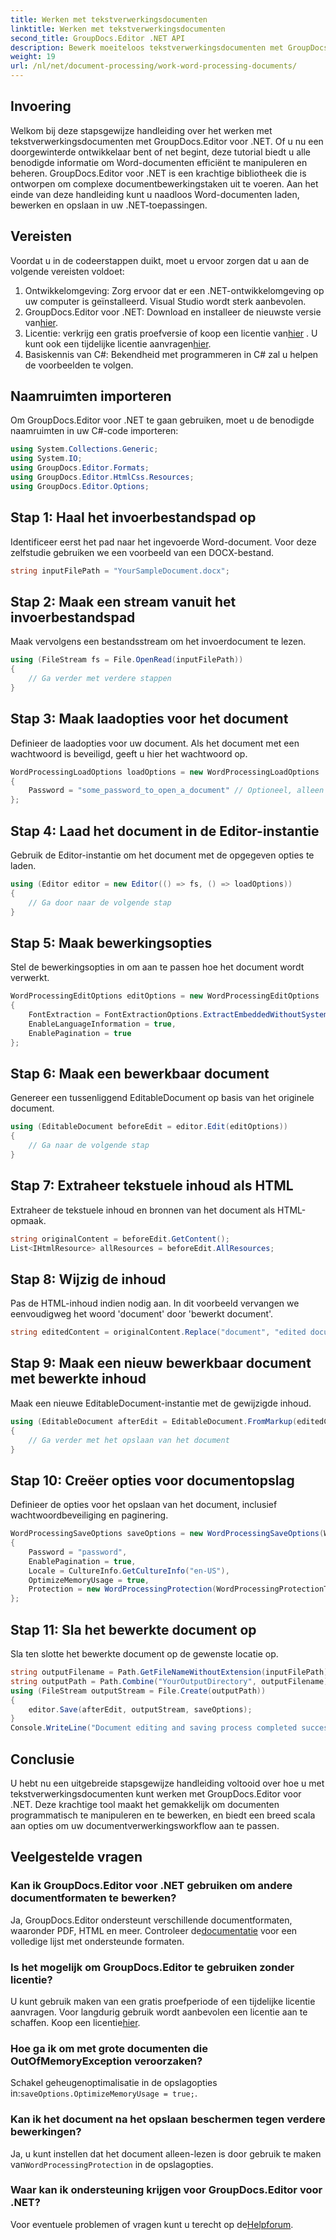 ```yaml
---
title: Werken met tekstverwerkingsdocumenten
linktitle: Werken met tekstverwerkingsdocumenten
second_title: GroupDocs.Editor .NET API
description: Bewerk moeiteloos tekstverwerkingsdocumenten met GroupDocs.Editor voor .NET. Volg onze gedetailleerde, stapsgewijze zelfstudie om uw vaardigheden op het gebied van documentbeheer te verbeteren.
weight: 19
url: /nl/net/document-processing/work-word-processing-documents/
---
```

## Invoering
Welkom bij deze stapsgewijze handleiding over het werken met tekstverwerkingsdocumenten met GroupDocs.Editor voor .NET. Of u nu een doorgewinterde ontwikkelaar bent of net begint, deze tutorial biedt u alle benodigde informatie om Word-documenten efficiënt te manipuleren en beheren. GroupDocs.Editor voor .NET is een krachtige bibliotheek die is ontworpen om complexe documentbewerkingstaken uit te voeren. Aan het einde van deze handleiding kunt u naadloos Word-documenten laden, bewerken en opslaan in uw .NET-toepassingen.
## Vereisten
Voordat u in de codeerstappen duikt, moet u ervoor zorgen dat u aan de volgende vereisten voldoet:
1. Ontwikkelomgeving: Zorg ervoor dat er een .NET-ontwikkelomgeving op uw computer is geïnstalleerd. Visual Studio wordt sterk aanbevolen.
2.  GroupDocs.Editor voor .NET: Download en installeer de nieuwste versie van[hier](https://releases.groupdocs.com/editor/net/).
3.  Licentie: verkrijg een gratis proefversie of koop een licentie van[hier](https://purchase.groupdocs.com/buy) . U kunt ook een tijdelijke licentie aanvragen[hier](https://purchase.groupdocs.com/temporary-license/).
4. Basiskennis van C#: Bekendheid met programmeren in C# zal u helpen de voorbeelden te volgen.
## Naamruimten importeren
Om GroupDocs.Editor voor .NET te gaan gebruiken, moet u de benodigde naamruimten in uw C#-code importeren:
```csharp
using System.Collections.Generic;
using System.IO;
using GroupDocs.Editor.Formats;
using GroupDocs.Editor.HtmlCss.Resources;
using GroupDocs.Editor.Options;
```
## Stap 1: Haal het invoerbestandspad op
Identificeer eerst het pad naar het ingevoerde Word-document. Voor deze zelfstudie gebruiken we een voorbeeld van een DOCX-bestand.
```csharp
string inputFilePath = "YourSampleDocument.docx";
```
## Stap 2: Maak een stream vanuit het invoerbestandspad
Maak vervolgens een bestandsstream om het invoerdocument te lezen.
```csharp
using (FileStream fs = File.OpenRead(inputFilePath))
{
    // Ga verder met verdere stappen
}
```
## Stap 3: Maak laadopties voor het document
Definieer de laadopties voor uw document. Als het document met een wachtwoord is beveiligd, geeft u hier het wachtwoord op. 
```csharp
WordProcessingLoadOptions loadOptions = new WordProcessingLoadOptions
{
    Password = "some_password_to_open_a_document" // Optioneel, alleen als het document beveiligd is
};
```
## Stap 4: Laad het document in de Editor-instantie
Gebruik de Editor-instantie om het document met de opgegeven opties te laden.
```csharp
using (Editor editor = new Editor(() => fs, () => loadOptions))
{
    // Ga door naar de volgende stap
}
```
## Stap 5: Maak bewerkingsopties
Stel de bewerkingsopties in om aan te passen hoe het document wordt verwerkt.
```csharp
WordProcessingEditOptions editOptions = new WordProcessingEditOptions
{
    FontExtraction = FontExtractionOptions.ExtractEmbeddedWithoutSystem,
    EnableLanguageInformation = true,
    EnablePagination = true
};
```
## Stap 6: Maak een bewerkbaar document
Genereer een tussenliggend EditableDocument op basis van het originele document.
```csharp
using (EditableDocument beforeEdit = editor.Edit(editOptions))
{
    // Ga naar de volgende stap
}
```
## Stap 7: Extraheer tekstuele inhoud als HTML
Extraheer de tekstuele inhoud en bronnen van het document als HTML-opmaak.
```csharp
string originalContent = beforeEdit.GetContent();
List<IHtmlResource> allResources = beforeEdit.AllResources;
```
## Stap 8: Wijzig de inhoud
Pas de HTML-inhoud indien nodig aan. In dit voorbeeld vervangen we eenvoudigweg het woord 'document' door 'bewerkt document'.
```csharp
string editedContent = originalContent.Replace("document", "edited document");
```
## Stap 9: Maak een nieuw bewerkbaar document met bewerkte inhoud
Maak een nieuwe EditableDocument-instantie met de gewijzigde inhoud.
```csharp
using (EditableDocument afterEdit = EditableDocument.FromMarkup(editedContent, allResources))
{
    // Ga verder met het opslaan van het document
}
```
## Stap 10: Creëer opties voor documentopslag
Definieer de opties voor het opslaan van het document, inclusief wachtwoordbeveiliging en paginering.
```csharp
WordProcessingSaveOptions saveOptions = new WordProcessingSaveOptions(WordProcessingFormats.Docm)
{
    Password = "password",
    EnablePagination = true,
    Locale = CultureInfo.GetCultureInfo("en-US"),
    OptimizeMemoryUsage = true,
    Protection = new WordProcessingProtection(WordProcessingProtectionType.ReadOnly, "write_password")
};
```
## Stap 11: Sla het bewerkte document op
Sla ten slotte het bewerkte document op de gewenste locatie op.
```csharp
string outputFilename = Path.GetFileNameWithoutExtension(inputFilePath) + ".docm";
string outputPath = Path.Combine("YourOutputDirectory", outputFilename);
using (FileStream outputStream = File.Create(outputPath))
{
    editor.Save(afterEdit, outputStream, saveOptions);
}
Console.WriteLine("Document editing and saving process completed successfully.");
```
## Conclusie
U hebt nu een uitgebreide stapsgewijze handleiding voltooid over hoe u met tekstverwerkingsdocumenten kunt werken met GroupDocs.Editor voor .NET. Deze krachtige tool maakt het gemakkelijk om documenten programmatisch te manipuleren en te bewerken, en biedt een breed scala aan opties om uw documentverwerkingsworkflow aan te passen.
## Veelgestelde vragen
### Kan ik GroupDocs.Editor voor .NET gebruiken om andere documentformaten te bewerken?
 Ja, GroupDocs.Editor ondersteunt verschillende documentformaten, waaronder PDF, HTML en meer. Controleer de[documentatie](https://tutorials.groupdocs.com/editor/net/) voor een volledige lijst met ondersteunde formaten.
### Is het mogelijk om GroupDocs.Editor te gebruiken zonder licentie?
 U kunt gebruik maken van een gratis proefperiode of een tijdelijke licentie aanvragen. Voor langdurig gebruik wordt aanbevolen een licentie aan te schaffen. Koop een licentie[hier](https://purchase.groupdocs.com/buy).
### Hoe ga ik om met grote documenten die OutOfMemoryException veroorzaken?
 Schakel geheugenoptimalisatie in de opslagopties in:`saveOptions.OptimizeMemoryUsage = true;`.
### Kan ik het document na het opslaan beschermen tegen verdere bewerkingen?
 Ja, u kunt instellen dat het document alleen-lezen is door gebruik te maken van`WordProcessingProtection` in de opslagopties.
### Waar kan ik ondersteuning krijgen voor GroupDocs.Editor voor .NET?
 Voor eventuele problemen of vragen kunt u terecht op de[Helpforum](https://forum.groupdocs.com/c/editor/20).